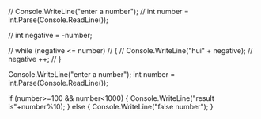 ﻿// Console.WriteLine("enter a number");
// int number = int.Parse(Console.ReadLine());

// int negative = -number;

// while (negative <= number)
// {
// Console.WriteLine("hui" + negative);
// negative ++;
// }


Console.WriteLine("enter a number");
int number = int.Parse(Console.ReadLine());

if (number>=100 && number<1000)
{
    Console.WriteLine("result is"+number%10);
}
else
{
    Console.WriteLine("false number");
}